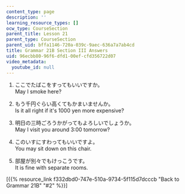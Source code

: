 ```yaml
---
content_type: page
description: ''
learning_resource_types: []
ocw_type: CourseSection
parent_title: Lesson 21
parent_type: CourseSection
parent_uid: bffa1146-720a-039c-9aec-636a7a7ab4cd
title: Grammar 21B Section III Answers
uid: 96ecbb80-96f6-dfd1-00ef-cfd356722d07
video_metadata:
  youtube_id: null
---
```


1.  ここでたばこをすってもいいですか。  
    May I smoke here?
    
2.  もう千円ぐらい高くてもかまいませんか。  
    Is it all right if it's 1000 yen more expensive?
    
3.  明日の三時ごろうかがってもよろしいでしょうか。  
    May I visit you around 3:00 tomorrow?
    
4.  このいすにすわってもいいですよ。  
    You may sit down on this chair.
    
5.  部屋が別々でもけっこうです。  
    It is fine with separate rooms.
    

\[{{% resource_link f332dbd0-747e-510a-9734-5f115d7dcccb "Back to Grammar 21B" "#2" %}}\]